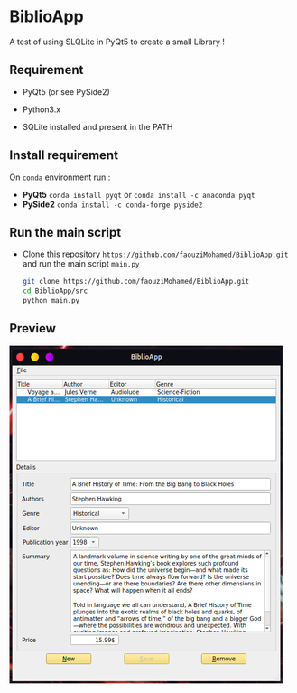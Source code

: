 # BiblioApp
A test of using SLQLite in PyQt5 to create a small Library !

## Requirement 

- PyQt5 (or see PySide2)
- Python3.x

- SQLite installed and present in the PATH

## Install requirement

On `conda` environment run :

- **PyQt5**  ```conda install pyqt``` or ```conda install -c anaconda pyqt```
- **PySide2** ```conda install -c conda-forge pyside2```

## Run the main  script

* Clone this repository `https://github.com/faouziMohamed/BiblioApp.git`  and run the main script `main.py`

  ```bash
  git clone https://github.com/faouziMohamed/BiblioApp.git
  cd BiblioApp/src
  python main.py
  ```
## Preview

![BiblioApp on preview](assets/snapshots/bibapp.png)
